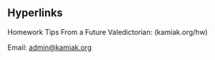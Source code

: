 ## Hyperlinks
Homework Tips From a Future Valedictorian: (kamiak.org/hw)

Email: [admin@kamiak.org](https://mail.google.com/mail/?view=cm&fs=1&to=admin@kamiak.org)
